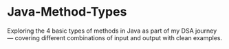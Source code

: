 # Java-Method-Types
Exploring the 4 basic types of methods in Java as part of my DSA journey — covering different combinations of input and output with clean examples.
